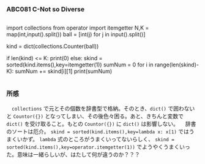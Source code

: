 ### ABC081 C-Not so Diverse

```python

```

import collections
from operator import itemgetter
N,K = map(int,input().split())
ball = [int(j) for j in input().split()]

kind = dict(collections.Counter(ball))

if len(kind) <= K:
    print(0)
else:
    skind = sorted(kind.items(),key=itemgetter(1))
    sumNum = 0
    for i in range(len(skind)-K):
        sumNum += skind[i][1]
    print(sumNum)

```

```



### 所感
　`collections` で元とその個数を辞書型で格納。そのとき、`dict()` で囲わないと `Countor({})` となってしまい、その後色々困る。あと、きちんと変数で `dict()` を受け取ること。もとの `Countor({})` に `dict()` は影響しない。
　辞書のソートは厄介。 `skind = sorted(kind.items(),key=lambda x: x[1)` ではうまくいかず。 `lambda` 式のところがうまくいってないらしく、 `skind = sorted(kind.items(),key=operator.itemgetter(1))` でようやくうまくいった。意味は一緒らしいが、はたして何が違うのか？？？